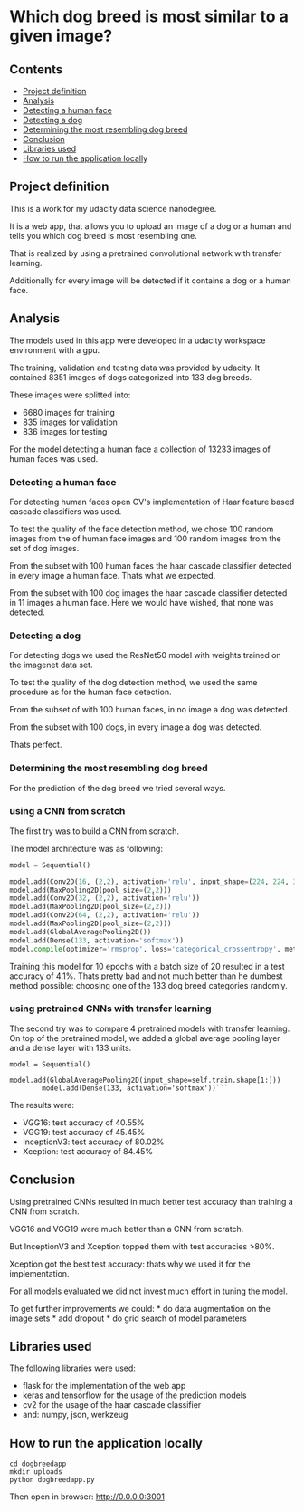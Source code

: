 # Which dog breed is most similar to a given image?

## Contents

* [Project definition](https://github.com/frankrefischer/dsnd-dogbreed/#project-definition)
* [Analysis](https://github.com/frankrefischer/dsnd-dogbreed/#analysis)
* [Detecting a human face](https://github.com/frankrefischer/dsnd-dogbreed/#detecting-a-human-face)
* [Detecting a dog](https://github.com/frankrefischer/dsnd-dogbreed/#detecting-a-dog)
* [Determining the most resembling dog breed](https://github.com/frankrefischer/dsnd-dogbreed/#determining-the-most-resembling-dog-breed)
* [Conclusion](https://github.com/frankrefischer/dsnd-dogbreed/#conclusion)
* [Libraries used](https://github.com/frankrefischer/dsnd-dogbreed/#libraries-used)
* [How to run the application locally](https://github.com/frankrefischer/dsnd-dogbreed/#how-to-run-the-application-locally)

## Project definition

This is a work for my udacity data science nanodegree.

It is a web app, that allows you to upload an image of a dog or a human and tells you which
dog breed is most resembling one.

That is realized by using a pretrained convolutional network with transfer learning.

Additionally for every image will be detected if it contains a dog or a human face.

## Analysis

The models used in this app were developed in a udacity workspace environment with a gpu.

The training, validation and testing data was provided by udacity.
It contained 8351 images of dogs categorized into 133 dog breeds.

These images were splitted into:
* 6680 images for training
* 835 images for validation
* 836 images for testing 

For the model detecting a human face a collection of 13233 images of human faces was used.

### Detecting a human face

For detecting human faces open CV's implementation of Haar feature based cascade classifiers was used.

To test the quality of the face detection method, we chose 100 random images from the of human face images and 100 random images from the set of dog images.

From the subset with 100 human faces the haar cascade classifier detected in every image a human face. Thats what we expected.

From the subset with 100 dog images the haar cascade classifier detected in 11 images a human face. Here we would have wished, that none was detected.

### Detecting a dog

For detecting dogs we used the ResNet50 model with weights trained on the imagenet data set.

To test the quality of the dog detection method, we used the same procedure as for the human face detection.

From the subset of with 100 human faces, in no image a dog was detected.

From the subset with 100 dogs, in every image a dog was detected.

Thats perfect.

### Determining the most resembling dog breed

For the prediction of the dog breed we tried several ways.

### using a CNN from scratch

The first try was to build a CNN from scratch.

The model architecture was as following:

```python
model = Sequential()

model.add(Conv2D(16, (2,2), activation='relu', input_shape=(224, 224, 3)))
model.add(MaxPooling2D(pool_size=(2,2)))
model.add(Conv2D(32, (2,2), activation='relu'))
model.add(MaxPooling2D(pool_size=(2,2)))
model.add(Conv2D(64, (2,2), activation='relu'))
model.add(MaxPooling2D(pool_size=(2,2)))
model.add(GlobalAveragePooling2D())
model.add(Dense(133, activation='softmax'))
model.compile(optimizer='rmsprop', loss='categorical_crossentropy', metrics=['accuracy'])
```

Training this model for 10 epochs with a batch size of 20 resulted in a test accuracy of 4.1%.
Thats pretty bad and not much better than he dumbest method possible: choosing one of the 133 dog breed categories randomly.

### using pretrained CNNs with transfer learning

The second try was to compare 4 pretrained models with transfer learning.
On top of the pretrained model, we added a global average pooling layer and a dense layer with 133 units.
```
model = Sequential()
        model.add(GlobalAveragePooling2D(input_shape=self.train.shape[1:]))
        model.add(Dense(133, activation='softmax'))```
```

The results were:
* VGG16: test accuracy of 40.55%
* VGG19: test accuracy of 45.45%
* InceptionV3: test accuracy of 80.02%
* Xception: test accuracy of 84.45%

## Conclusion

Using pretrained CNNs resulted in much better test accuracy than training a CNN from scratch.

VGG16 and VGG19 were much better than a CNN from scratch.

But InceptionV3 and Xception topped them with test accuracies >80%.

Xception got the best test accuracy: thats why we used it for the implementation.

For all models evaluated we did not invest much effort in tuning the model.

To get further improvements we could:
    * do data augmentation on the image sets
    * add dropout
    * do grid search of model parameters

## Libraries used

The following libraries were used:
* flask for the implementation of the web app
* keras and tensorflow for the usage of the prediction models
* cv2 for the usage of the haar cascade classifier
* and: numpy, json, werkzeug

## How to run the application locally

```
cd dogbreedapp
mkdir uploads
python dogbreedapp.py
```

Then open in browser: http://0.0.0.0:3001


